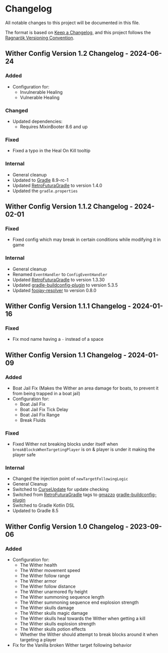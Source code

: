 # Changelog

All notable changes to this project will be documented in this file.

The format is based on [Keep a Changelog](https://keepachangelog.com),
and this project follows the [Ragnarök Versioning Convention](https://github.com/Red-Studio-Ragnarok/Commons/blob/main/Ragnar%C3%B6k%20Versioning%20Convention.md).

## Wither Config Version 1.2 Changelog - 2024-06-24

### Added

- Configuration for:
  - Invulnerable Healing
  - Vulnerable Healing

### Changed

- Updated dependencies:
  - Requires MixinBooter 8.6 and up

### Fixed

- Fixed a typo in the Heal On Kill tooltip

### Internal

- General cleanup
- Updated to [Gradle](https://gradle.org) 8.9-rc-1
- Updated [RetroFuturaGradle](https://github.com/GTNewHorizons/RetroFuturaGradle) to version 1.4.0
- Updated the `gradle.properties`

## Wither Config Version 1.1.2 Changelog - 2024-02-01

### Fixed

- Fixed config which may break in certain conditions while modifying it in game

### Internal

- General cleanup
- Renamed `EventHandler` to `ConfigEventHandler`
- Updated [RetroFuturaGradle](https://github.com/GTNewHorizons/RetroFuturaGradle) to version 1.3.30
- Updated [gradle-buildconfig-plugin](https://github.com/gmazzo/gradle-buildconfig-plugin) to version 5.3.5
- Updated [foojay-resolver](https://github.com/gradle/foojay-toolchains) to version 0.8.0

## Wither Config Version 1.1.1 Changelog - 2024-01-16

### Fixed

- Fix mod name having a `-` instead of a space

## Wither Config Version 1.1 Changelog - 2024-01-09

### Added

- Boat Jail Fix (Makes the Wither an area damage for boats, to prevent it from being trapped in a boat jail)
- Configuration for:
  - Boat Jail Fix
  - Boat Jail Fix Tick Delay
  - Boat Jail Fix Range
  - Break Fluids

### Fixed

- Fixed Wither not breaking blocks under itself when `breakBlocksWhenTargetingPlayer` is on & player is under it making the player safe

### Internal

- Changed the injection point of `newTargetFollowingLogic`
- General Cleanup
- Switched to [CurseUpdate](https://forge.curseupdate.com/) for update checking
- Switched from [RetroFuturaGradle](https://github.com/GTNewHorizons/RetroFuturaGradle) tags to [gmazzo](https://github.com/gmazzo) [gradle-buildconfig-plugin](https://github.com/gmazzo/gradle-buildconfig-plugin)
- Switched to Gradle Kotlin DSL
- Updated to Gradle 8.5

## Wither Config Version 1.0 Changelog - 2023-09-06

### Added

- Configuration for:
  - The Wither health
  - The Wither movement speed
  - The Wither follow range
  - The Wither armor
  - The Wither follow distance
  - The Wither unarmored fly height
  - The Wither summoning sequence length
  - The Wither summoning sequence end explosion strength
  - The Wither skulls damage
  - The Wither skulls magic damage
  - The Wither skulls heal towards the Wither when getting a kill
  - The Wither skulls explosion strength
  - The Wither skulls potion effects
  - Whether the Wither should attempt to break blocks around it when targeting a player
- Fix for the Vanilla broken Wither target following behavior 

